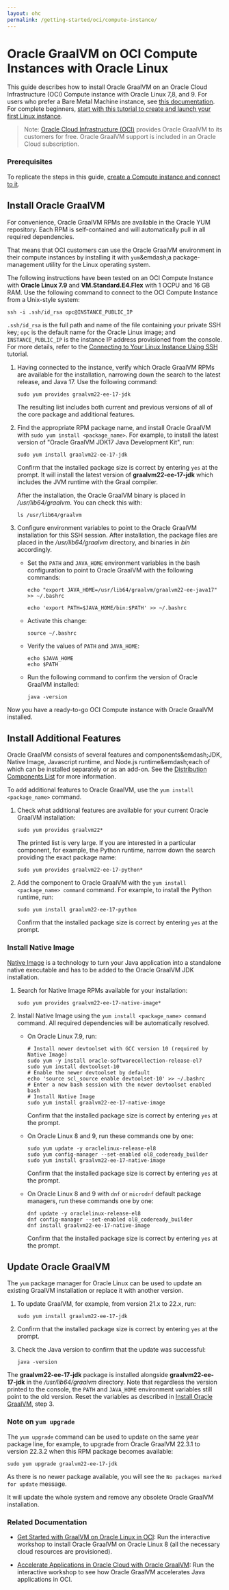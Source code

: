 ```yaml
---
layout: ohc
permalink: /getting-started/oci/compute-instance/
---
```


# Oracle GraalVM on OCI Compute Instances with Oracle Linux

This guide describes how to install Oracle GraalVM on an Oracle Cloud Infrastructure (OCI) Compute instance with Oracle Linux 7,8, and 9.
For users who prefer a Bare Metal Machine instance, see [this documentation](https://cloud.oracle.com/iaas/whitepapers/deploying_custom_os_images.pdf).
For complete beginners, [start with this tutorial to create and launch your first Linux instance](https://docs.cloud.oracle.com/iaas/Content/GSG/Reference/overviewworkflow.htm?tocpath=Getting%20Started%7CTutorial%20-%20Launching%20Your%20First%20Linux%20Instance%7C_____0).

> Note: [Oracle Cloud Infrastructure (OCI)](https://www.oracle.com/cloud) provides Oracle GraalVM to its customers for free. Oracle
GraalVM support is included in an Oracle Cloud subscription.

### Prerequisites

To replicate the steps in this guide, [create a Compute instance and connect to it](https://docs.cloud.oracle.com/iaas/Content/GSG/Reference/overviewworkflow.htm?tocpath=Getting%20Started%7CTutorial%20-%20Launching%20Your%20First%20Linux%20Instance%7C_____0).

## Install Oracle GraalVM

For convenience, Oracle GraalVM RPMs are available in the Oracle YUM repository. 
Each RPM is self-contained and will automatically pull in all required dependencies.

That means that OCI customers can use the Oracle GraalVM environment in their compute instances by installing it with `yum`&emdash;a package-management utility for the Linux operating system.

The following instructions have been tested on an OCI Compute Instance with **Oracle Linux 7.9** and **VM.Standard.E4.Flex** with 1 OCPU and 16 GB RAM.
Use the following command to connect to the OCI Compute Instance from a Unix-style system:

   ```shell
   ssh -i .ssh/id_rsa opc@INSTANCE_PUBLIC_IP
   ```

`.ssh/id_rsa` is the full path and name of the file containing your private SSH key; `opc` is the default name for the Oracle Linux image; and `INSTANCE_PUBLIC_IP` is the instance IP address provisioned from the console.
For more details, refer to the [Connecting to Your Linux Instance Using SSH](https://docs.cloud.oracle.com/iaas/Content/GSG/Tasks/testingconnection.htm) tutorial.

1. Having connected to the instance, verify which Oracle GraalVM RPMs are available for the installation, narrowing down the search to the latest release, and Java 17. Use the following command:

   ```shell
   sudo yum provides graalvm22-ee-17-jdk
   ```
   The resulting list includes both current and previous versions of all of the core package and additional features.

2. Find the appropriate RPM package name, and install Oracle GraalVM with `sudo yum install <package_name>`.
For example, to install the latest version of "Oracle GraalVM JDK17 Java Development Kit", run:

   ```shell
   sudo yum install graalvm22-ee-17-jdk
   ```
   Confirm that the installed package size is correct by entering `yes` at the prompt. 
   It will install the latest version of **graalvm22-ee-17-jdk** which includes the JVM runtime with the Graal compiler.

   After the installation, the Oracle GraalVM binary is placed in _/usr/lib64/graalvm_. You can check this with:

   ```shell
   ls /usr/lib64/graalvm
   ```

3. Configure environment variables to point to the Oracle GraalVM installation for this SSH session. After installation, the package files are placed in the _/usr/lib64/graalvm_ directory, and binaries in _bin_ accordingly.

   - Set the `PATH` and `JAVA_HOME` environment variables in the bash configuration to point to Oracle GraalVM with the following commands:

      ```shell
      echo "export JAVA_HOME=/usr/lib64/graalvm/graalvm22-ee-java17" >> ~/.bashrc
      ```
      
      ```shell
      echo 'export PATH=$JAVA_HOME/bin:$PATH' >> ~/.bashrc
      ```
   - Activate this change:

      ```shell
      source ~/.bashrc
      ```

   - Verify the values of `PATH` and `JAVA_HOME`:

      ```shell
      echo $JAVA_HOME
      echo $PATH
      ```
   - Run the following command to confirm the version of Oracle GraalVM installed:

      ```shell
      java -version
      ```

Now you have a ready-to-go OCI Compute instance with Oracle GraalVM installed.

## Install Additional Features

Oracle GraalVM consists of several features and components&emdash;JDK, Native Image, Javascript runtime, and Node.js runtime&emdash;each of which can be installed separately or as an add-on. 
See the [Distribution Components List](https://docs.oracle.com/en/graalvm/enterprise/23/docs/overview/architecture/#distribution-components-list) for more information.

To add additional features to Oracle GraalVM, use the `yum install <package_name>` command. 

1. Check what additional features are available for your current Oracle GraalVM installation:

   ```shell
   sudo yum provides graalvm22*
   ```
   The printed list is very large. If you are interested in a particular component, for example, the Python runtime, narrow down the search providing the exact package name:

   ```shell
   sudo yum provides graalvm22-ee-17-python*
   ```

2. Add the component to Oracle GraalVM with the `yum install <package_name> command` command. For example, to install the Python runtime, run:

   ```shell
   sudo yum install graalvm22-ee-17-python
   ```
   Confirm that the installed package size is correct by entering `yes` at the prompt.

### Install Native Image

[Native Image](../../../reference-manual/native-image/README.md) is a technology to turn your Java application into a standalone native executable and has to be added to the Oracle GraalVM JDK installation.

1. Search for Native Image RPMs available for your installation: 

   ```shell
   sudo yum provides graalvm22-ee-17-native-image*
   ```
2. Install Native Image using the `yum install <package_name> command` command. All required dependencies will be automatically resolved.

   - On Oracle Linux 7.9, run:
      ```shell
      # Install newer devtoolset with GCC version 10 (required by Native Image)
      sudo yum -y install oracle-softwarecollection-release-el7
      sudo yum install devtoolset-10
      # Enable the newer devtoolset by default
      echo 'source scl_source enable devtoolset-10' >> ~/.bashrc
      # Enter a new bash session with the newer devtoolset enabled
      bash
      # Install Native Image
      sudo yum install graalvm22-ee-17-native-image
      ```
      Confirm that the installed package size is correct by entering `yes` at the prompt.

   - On Oracle Linux 8 and 9, run these commands one by one:
      ```shell
      sudo yum update -y oraclelinux-release-el8
      sudo yum config-manager --set-enabled ol8_codeready_builder
      sudo yum install graalvm22-ee-17-native-image
      ```
      Confirm that the installed package size is correct by entering `yes` at the prompt.
      
   - On Oracle Linux 8 and 9 with `dnf` or `microdnf` default package managers, run these commands one by one:
      ```shell
      dnf update -y oraclelinux-release-el8
      dnf config-manager --set-enabled ol8_codeready_builder
      dnf install graalvm22-ee-17-native-image
      ```
      Confirm that the installed package size is correct by entering `yes` at the prompt.

## Update Oracle GraalVM

The `yum` package manager for Oracle Linux can be used to update an existing GraalVM installation or replace it with another version. 

1. To update GraalVM, for example, from version 21.x to 22.x, run:

   ```shell
   sudo yum install graalvm22-ee-17-jdk
   ```

2. Confirm that the installed package size is correct by entering `yes` at the prompt.
3. Check the Java version to confirm that the update was successful:

   ```shell
   java -version
   ```

The **graalvm22-ee-17-jdk** package is installed alongside **graalvm22-ee-17-jdk** in the _/usr/lib64/graalvm_ directory. Note that regardless the version printed to the console, the `PATH` and `JAVA_HOME` environment variables still point to the old version. Reset the variables as described in [Install Oracle GraalVM](#install-graalvm-enterprise), step 3.

### Note on `yum upgrade`

The `yum upgrade` command can be used to update on the same year package line, for example, to upgrade from Oracle GraalVM 22.3.1 to version 22.3.2 when this RPM package becomes available:

   ```shell
   sudo yum upgrade graalvm22-ee-17-jdk
   ```
   As there is no newer package available, you will see the `No packages marked for update` message.

It will update the whole system and remove any obsolete Oracle GraalVM installation.

### Related Documentation

- [Get Started with GraalVM on Oracle Linux in OCI](https://luna.oracle.com/lab/3b0dcf97-22d0-489b-a049-5d269199fa00): Run the interactive workshop to install Oracle GraalVM on Oracle Linux 8 (all the necessary cloud resources are provisioned).

- [Accelerate Applications in Oracle Cloud with Oracle GraalVM](https://luna.oracle.com/lab/d502417b-df66-45be-9fed-a3ac8e3f09b1): Run the interactive workshop to see how Oracle GraalVM accelerates Java applications in OCI.